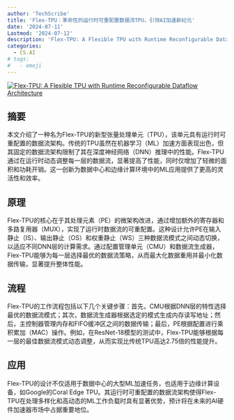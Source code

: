 ```yaml
---
author: 'TechScribe'
title: 'Flex-TPU：革命性的运行时可重配置数据流TPU，引领AI加速新纪元'
date: '2024-07-11'
Lastmod: '2024-07-12'
description: 'Flex-TPU: A Flexible TPU with Runtime Reconfigurable Dataflow Architecture'
categories:
  - CS.AI
# tags:
#   - emoji
---
```


[![Flex-TPU: A Flexible TPU with Runtime Reconfigurable Dataflow Architecture](https://arxiv-research-1301205113.cos.ap-guangzhou.myqcloud.com/images/2407.08700v1.pdf_0.jpg)](https://arxiv.org/abs/2407.08700v1)

## 摘要

本文介绍了一种名为Flex-TPU的新型张量处理单元（TPU），该单元具有运行时可重配置的数据流架构。传统的TPU虽然在机器学习（ML）加速方面表现出色，但其固定的数据流架构限制了其在深度神经网络（DNN）推理中的性能。Flex-TPU通过在运行时动态调整每一层的数据流，显著提高了性能，同时仅增加了轻微的面积和功耗开销。这一创新为数据中心和边缘计算环境中的ML应用提供了更高的灵活性和效率。<!--more-->

## 原理

Flex-TPU的核心在于其处理元素（PE）的微架构改进，通过增加额外的寄存器和多路复用器（MUX），实现了运行时数据流的可重配置。这种设计允许PE在输入静止（IS）、输出静止（OS）和权重静止（WS）三种数据流模式之间动态切换，以适应不同DNN层的计算需求。通过配置管理单元（CMU）和数据流生成器，Flex-TPU能够为每一层选择最优的数据流策略，从而最大化数据重用并最小化数据传输，显著提升整体性能。

## 流程

Flex-TPU的工作流程包括以下几个关键步骤：首先，CMU根据DNN层的特性选择最优的数据流模式；其次，数据流生成器根据选定的模式生成内存读写地址；然后，主控制器管理内存和FIFO缓冲区之间的数据传输；最后，PE根据配置进行乘积累加（MAC）操作。例如，在ResNet-18模型的测试中，Flex-TPU能够根据每一层的最佳数据流模式动态调整，从而实现比传统TPU高达2.75倍的性能提升。

## 应用

Flex-TPU的设计不仅适用于数据中心的大型ML加速任务，也适用于边缘计算设备，如Google的Coral Edge TPU。其运行时可重配置的数据流架构使得Flex-TPU在处理多样化和高动态的ML工作负载时具有显著优势，预计将在未来的AI硬件加速器市场中占据重要地位。
